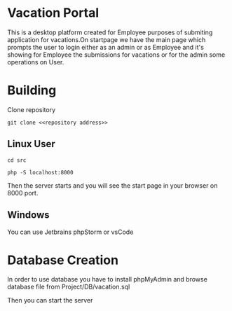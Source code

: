 # Vacation Portal 
This is a desktop platform  created for Employee purposes of submiting application for vacations.On startpage we have the main page which prompts the user to login either as an admin or as Employee
and it's showing for Employee the submissions for vacations or for the admin some operations on User.

# Building

 Clone repository
 
`git clone <<repository address>> `
## Linux User
`cd src`

`php -S localhost:8000`

Then the server starts and you will see the start page in your browser on 8000 port.

## Windows

You can use Jetbrains phpStorm or vsCode

# Database Creation

In order to use database you have to install phpMyAdmin and browse database file from   Project/DB/vacation.sql 

Then you can start the server
